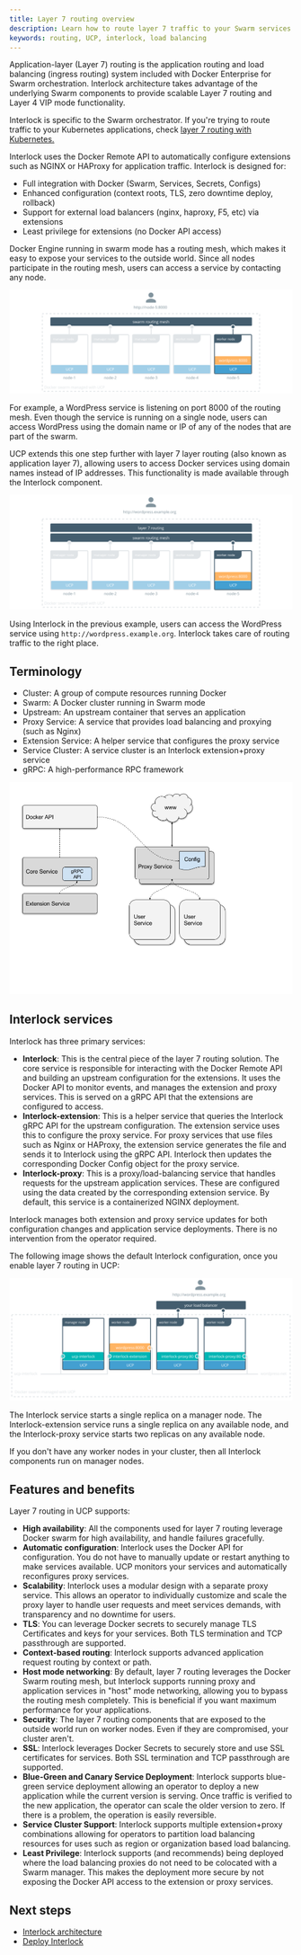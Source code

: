 ```yaml
---
title: Layer 7 routing overview
description: Learn how to route layer 7 traffic to your Swarm services
keywords: routing, UCP, interlock, load balancing
---
```


Application-layer (Layer 7) routing is the application routing and load balancing (ingress routing) system included with Docker Enterprise for Swarm orchestration. Interlock architecture takes advantage of the underlying Swarm components to provide scalable Layer 7 routing and Layer 4 VIP mode functionality.

Interlock is specific to the Swarm orchestrator. If you're trying to route
traffic to your Kubernetes applications, check
[layer 7 routing with Kubernetes.](../kubernetes/layer-7-routing.md)

Interlock uses the Docker Remote API to automatically configure extensions such as NGINX or HAProxy for application traffic. Interlock is designed for:

- Full integration with Docker (Swarm, Services, Secrets, Configs)
- Enhanced configuration (context roots, TLS, zero downtime deploy, rollback)
- Support for external load balancers (nginx, haproxy, F5, etc) via extensions
- Least privilege for extensions (no Docker API access)

Docker Engine running in swarm mode has a routing mesh, which makes it easy
to expose your services to the outside world. Since all nodes participate
in the routing mesh, users can access a service by contacting any node.

![swarm routing mess](../images/interlock-overview-1.svg)

For example, a WordPress service is listening on port 8000 of the routing
mesh. Even though the service is running on a single node, users can access
WordPress using the domain name or IP of any of the nodes that are part of
the swarm.

UCP extends this one step further with layer 7 layer routing (also known as
application layer 7), allowing users to access Docker services using domain names
instead of IP addresses. This functionality is made available through the Interlock component.

![layer 7 routing](../images/interlock-overview-2.svg)

Using Interlock in the previous example, users can access the WordPress service using
`http://wordpress.example.org`. Interlock takes care of routing traffic to
the right place.

## Terminology

- Cluster: A group of compute resources running Docker
- Swarm: A Docker cluster running in Swarm mode
- Upstream: An upstream container that serves an application
- Proxy Service: A service that provides load balancing and proxying (such as Nginx)
- Extension Service: A helper service that configures the proxy service
- Service Cluster: A service cluster is an Interlock extension+proxy service
- gRPC: A high-performance RPC framework

![Interlock Design](../images/interlock-design.png)

## Interlock services
Interlock has
three primary services:

* **Interlock**: This is the central piece of the layer 7 routing solution.
The core service is responsible for interacting with the Docker Remote API and building
an upstream configuration for the extensions. It uses the Docker API to monitor events, and manages the extension and
proxy services. This is served on a gRPC API that the
extensions are configured to access.
* **Interlock-extension**: This is a helper service that queries the Interlock gRPC API for the
upstream configuration. The extension service uses this to configure
the proxy service.  For proxy services that use files such as Nginx or HAProxy, the
extension service generates the file and sends it to Interlock using the gRPC API. Interlock
then updates the corresponding Docker Config object for the proxy service.
* **Interlock-proxy**: This is a proxy/load-balancing service that handles requests for the upstream application services.  These
are configured using the data created by the corresponding extension service. By default, this service is a containerized
NGINX deployment.

Interlock manages both extension and proxy service updates for both configuration changes
and application service deployments.  There is no intervention from the operator required.

The following image shows the default Interlock configuration, once you enable layer 7
routing in UCP:

![](../images/interlock-architecture-1.svg)

The Interlock service starts a single replica on a manager node. The
Interlock-extension service runs a single replica on any available node, and
the Interlock-proxy service starts two replicas on any available node.

If you don't have any worker nodes in your cluster, then all Interlock
components run on manager nodes.

## Features and benefits

Layer 7 routing in UCP supports:

* **High availability**: All the components used for layer 7 routing leverage
Docker swarm for high availability, and handle failures gracefully.
* **Automatic configuration**: Interlock uses the Docker API for configuration. You do not have to manually
update or restart anything to make services available. UCP monitors your services and automatically
reconfigures proxy services. 
* **Scalability**: Interlock uses a modular design with a separate proxy service. This allows an
operator to individually customize and scale the proxy layer to handle user requests and meet services demands, with transparency and no downtime for users.
* **TLS**: You can leverage Docker secrets to securely manage TLS Certificates
and keys for your services. Both TLS termination and TCP passthrough are supported.
* **Context-based routing**: Interlock supports advanced application request routing by context or path.
* **Host mode networking**: By default, layer 7 routing leverages the Docker Swarm
routing mesh, but Interlock supports running proxy and application services in "host" mode networking, allowing
you to bypass the routing mesh completely. This is beneficial if you want
maximum performance for your applications.
* **Security**: The layer 7 routing components that are exposed to the outside
world run on worker nodes. Even if they are compromised, your cluster aren't.
* **SSL**: Interlock leverages Docker Secrets to securely store and use SSL certificates for services.  Both
SSL termination and TCP passthrough are supported.
* **Blue-Green and Canary Service Deployment**: Interlock supports blue-green service deployment allowing an operator to deploy a new application while the current version is serving.  Once traffic is verified to the new application, the operator
can scale the older version to zero.  If there is a problem, the operation is easily reversible.
* **Service Cluster Support**: Interlock supports multiple extension+proxy combinations allowing for operators to partition load
balancing resources for uses such as region or organization based load balancing.
* **Least Privilege**: Interlock supports (and recommends) being deployed where the load balancing
proxies do not need to be colocated with a Swarm manager.  This makes the
deployment more secure by not exposing the Docker API access to the extension or proxy services.

## Next steps

- [Interlock architecture](architecture.md)
- [Deploy Interlock](deploy/index.md)
